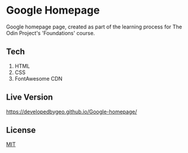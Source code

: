 # Google Homepage

Google homepage page, created as part of the learning process for The Odin Project's 'Foundations' course.

## Tech

1. HTML
2. CSS
3. FontAwesome CDN

## Live Version

https://developedbygeo.github.io/Google-homepage/

## License

[MIT](https://choosealicense.com/licenses/mit/)
